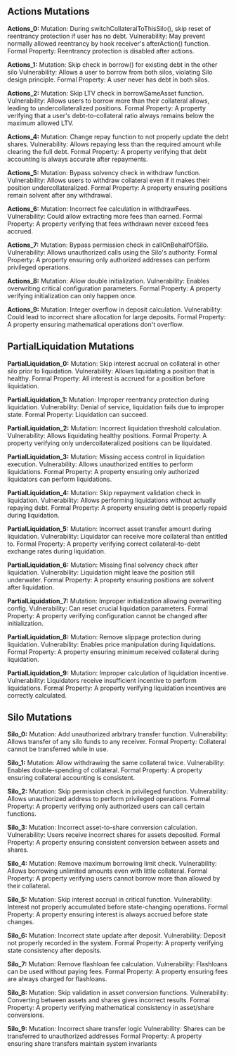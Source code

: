
## Actions Mutations

**Actions_0:** 
Mutation: During switchCollateralToThisSilo(), skip reset of reentrancy protection if user has no debt.
Vulnerability: May prevent normally allowed reentrancy by hook receiver's afterAction() function.
Formal Property:  Reentrancy protection is disabled after actions.

**Actions_1:** 
Mutation: Skip check in borrow() for existing debt in the other silo
Vulnerability: Allows a user to borrow from both silos, violating Silo design principle.
Formal Property: A user never has debt in both silos.

**Actions_2:** 
Mutation: Skip LTV check in borrowSameAsset function.
Vulnerability: Allows users to borrow more than their collateral allows, leading to undercollateralized positions.
Formal Property: A property verifying that a user's debt-to-collateral ratio always remains below the maximum allowed LTV.

**Actions_4:**
Mutation: Change repay function to not properly update the debt shares.
Vulnerability: Allows repaying less than the required amount while clearing the full debt.
Formal Property: A property verifying that debt accounting is always accurate after repayments.

**Actions_5:** 
Mutation: Bypass solvency check in withdraw function.
Vulnerability: Allows users to withdraw collateral even if it makes their position undercollateralized.
Formal Property: A property ensuring positions remain solvent after any withdrawal.

**Actions_6:** 
Mutation: Incorrect fee calculation in withdrawFees.
Vulnerability: Could allow extracting more fees than earned.
Formal Property: A property verifying that fees withdrawn never exceed fees accrued.

**Actions_7:** 
Mutation: Bypass permission check in callOnBehalfOfSilo.
Vulnerability: Allows unauthorized calls using the Silo's authority.
Formal Property: A property ensuring only authorized addresses can perform privileged operations.

**Actions_8:** 
Mutation: Allow double initialization.
Vulnerability: Enables overwriting critical configuration parameters.
Formal Property: A property verifying initialization can only happen once.

**Actions_9:** 
Mutation: Integer overflow in deposit calculation.
Vulnerability: Could lead to incorrect share allocation for large deposits.
Formal Property: A property ensuring mathematical operations don't overflow.

## PartialLiquidation Mutations
**PartialLiquidation_0:** 
Mutation: Skip interest accrual on collateral in other silo prior to liquidation.
Vulnerability: Allows liquidating a position that is healthy.
Formal Property: All interest is accrued for a position before liquidation.

**PartialLiquidation_1:** 
Mutation: Improper reentrancy protection during liquidation.
Vulnerability: Denial of service, liquidation fails due to improper state.
Formal Property: Liquidation can succeed.

**PartialLiquidation_2:** 
Mutation: Incorrect liquidation threshold calculation.
Vulnerability: Allows liquidating healthy positions.
Formal Property: A property verifying only undercollateralized positions can be liquidated.

**PartialLiquidation_3:**
Mutation: Missing access control in liquidation execution.
Vulnerability: Allows unauthorized entities to perform liquidations.
Formal Property: A property ensuring only authorized liquidators can perform liquidations.

**PartialLiquidation_4:** 
Mutation: Skip repayment validation check in liquidation.
Vulnerability: Allows performing liquidations without actually repaying debt.
Formal Property: A property ensuring debt is properly repaid during liquidation.

**PartialLiquidation_5:** 
Mutation: Incorrect asset transfer amount during liquidation.
Vulnerability: Liquidator can receive more collateral than entitled to.
Formal Property: A property verifying correct collateral-to-debt exchange rates during liquidation.

**PartialLiquidation_6:** 
Mutation: Missing final solvency check after liquidation.
Vulnerability: Liquidation might leave the position still underwater.
Formal Property: A property ensuring positions are solvent after liquidation.

**PartialLiquidation_7:** 
Mutation: Improper initialization allowing overwriting config.
Vulnerability: Can reset crucial liquidation parameters.
Formal Property: A property verifying configuration cannot be changed after initialization.

**PartialLiquidation_8:** 
Mutation: Remove slippage protection during liquidation.
Vulnerability: Enables price manipulation during liquidations.
Formal Property: A property ensuring minimum received collateral during liquidation.

**PartialLiquidation_9:** 
Mutation: Improper calculation of liquidation incentive.
Vulnerability: Liquidators receive insufficient incentive to perform liquidations.
Formal Property: A property verifying liquidation incentives are correctly calculated.


## Silo Mutations
**Silo_0:** 
Mutation: Add unauthorized arbitrary transfer function.
Vulnerability: Allows transfer of any silo funds to any receiver.
Formal Property: Collateral cannot be transferred while in use.

**Silo_1:** 
Mutation: Allow withdrawing the same collateral twice.
Vulnerability: Enables double-spending of collateral.
Formal Property: A property ensuring collateral accounting is consistent.

**Silo_2:** 
Mutation: Skip permission check in privileged function.
Vulnerability: Allows unauthorized address to perform privileged operations.
Formal Property: A property verifying only authorized users can call certain functions.

**Silo_3:** 
Mutation: Incorrect asset-to-share conversion calculation.
Vulnerability: Users receive incorrect shares for assets deposited.
Formal Property: A property ensuring consistent conversion between assets and shares.

**Silo_4:** 
Mutation: Remove maximum borrowing limit check.
Vulnerability: Allows borrowing unlimited amounts even with little collateral.
Formal Property: A property verifying users cannot borrow more than allowed by their collateral.

**Silo_5:** 
Mutation: Skip interest accrual in critical function.
Vulnerability: Interest not properly accumulated before state-changing operations.
Formal Property: A property ensuring interest is always accrued before state changes.

**Silo_6:** 
Mutation: Incorrect state update after deposit.
Vulnerability: Deposit not properly recorded in the system.
Formal Property: A property verifying state consistency after deposits.

**Silo_7:** 
Mutation: Remove flashloan fee calculation.
Vulnerability: Flashloans can be used without paying fees.
Formal Property: A property ensuring fees are always charged for flashloans.

**Silo_8:** 
Mutation: Skip validation in asset conversion functions.
Vulnerability: Converting between assets and shares gives incorrect results.
Formal Property: A property verifying mathematical consistency in asset/share conversions.

**Silo_9:** 
Mutation: Incorrect share transfer logic
Vulnerability: Shares can be transferred to unauthorized addresses
Formal Property: A property ensuring share transfers maintain system invariants
